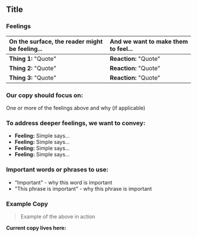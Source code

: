 ## Title

### Feelings

|On the surface, the reader might be feeling... | And we want to make them to feel... |
|:---------------|:---------------|
| **Thing 1:** "Quote"| **Reaction:** "Quote"|
| **Thing 2:** "Quote"| **Reaction:** "Quote"|
| **Thing 3:** "Quote"| **Reaction:** "Quote"|

### Our copy should focus on:
One or more of the feelings above and why (if applicable)

### To address deeper feelings, we want to convey:
- **Feeling:** Simple says...
- **Feeling:** Simple says...
- **Feeling:** Simple says...
- **Feeling:** Simple says...

### Important words or phrases to use:
- "Important" - why this word is important
- "This phrase is important" - why this phrase is important

### **Example Copy**
> Example of the above in action

**Current copy lives here:** 

